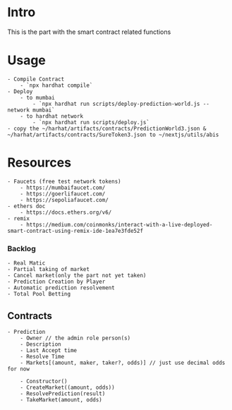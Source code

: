# Intro
This is the part with the smart contract related functions

# Usage
    - Compile Contract
        - `npx hardhat compile`
    - Deploy
        - to mumbai
            - `npx hardhat run scripts/deploy-prediction-world.js --network mumbai`
        - to hardhat network
            - `npx hardhat run scripts/deploy.js`
    - copy the ~/harhat/artifacts/contracts/PredictionWorld3.json & ~/harhat/artifacts/contracts/SureToken3.json to ~/nextjs/utils/abis

# Resources
    - Faucets (free test network tokens)
        - https://mumbaifaucet.com/
        - https://goerlifaucet.com/
        - https://sepoliafaucet.com/
    - ethers doc
        - https://docs.ethers.org/v6/
    - remix
        - https://medium.com/coinmonks/interact-with-a-live-deployed-smart-contract-using-remix-ide-1ea7e3fde52f

### Backlog
    - Real Matic
    - Partial taking of market
    - Cancel market(only the part not yet taken)
    - Prediction Creation by Player
    - Automatic prediction resolvement
    - Total Pool Betting

## Contracts
    - Prediction
        - Owner // the admin role person(s)
        - Description
        - Last Accept time
        - Resolve Time
        - Markets[(amount, maker, taker?, odds)] // just use decimal odds for now

        - Constructor()
        - CreateMarket((amount, odds))
        - ResolvePrediction(result)
        - TakeMarket(amount, odds)